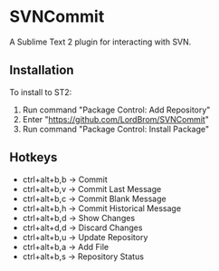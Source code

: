 # SVNCommit
A Sublime Text 2 plugin for interacting with SVN.

## Installation
To install to ST2:

1. Run command "Package Control: Add Repository"
2. Enter "https://github.com/LordBrom/SVNCommit"
3. Run command "Package Control: Install Package"

## Hotkeys
* ctrl+alt+b,b -> Commit
* ctrl+alt+b,v -> Commit Last Message
* ctrl+alt+b,c -> Commit Blank Message
* ctrl+alt+b,h -> Commit Historical Message
* ctrl+alt+b,d -> Show Changes
* ctrl+alt+d,d -> Discard Changes
* ctrl+alt+b,u -> Update Repository
* ctrl+alt+b,a -> Add File
* ctrl+alt+b,s -> Repository Status